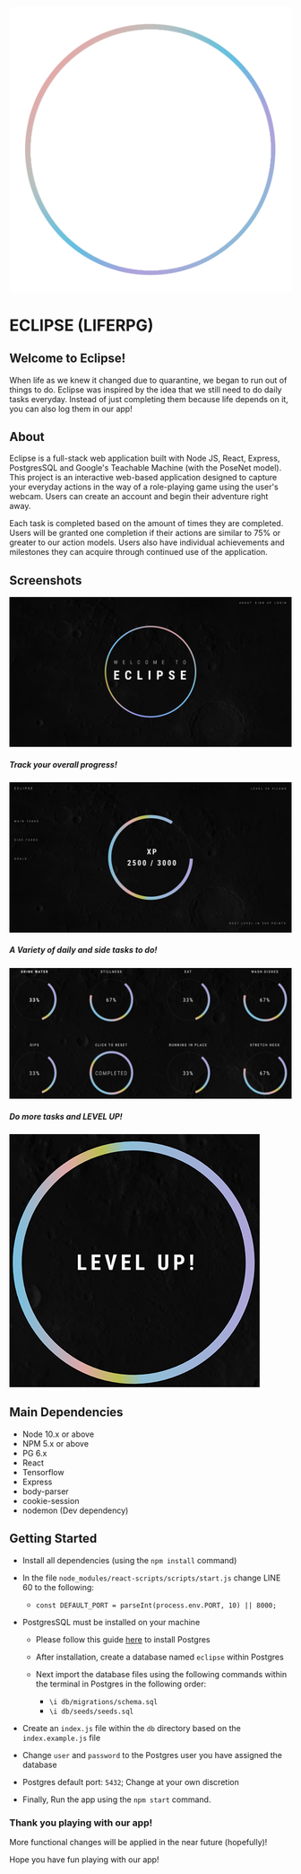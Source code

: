 !["Eclipse Logo"](https://github.com/kvn-km/eclipse/blob/master/public/images/eclipse-logo.png)

# ECLIPSE (LIFERPG)

## Welcome to Eclipse!

When life as we knew it changed due to quarantine, we began to run out of things to do. Eclipse was inspired by the idea that we still need to do daily tasks everyday. Instead of just completing them because life depends on it, you can also log them in our app!

## About

Eclipse is a full-stack web application built with Node JS, React, Express, PostgresSQL and Google's Teachable Machine (with the PoseNet model). This project is an interactive web-based application designed to capture your everyday actions in the way of a role-playing game using the user's webcam. Users can create an account and begin their adventure right away.

Each task is completed based on the amount of times they are completed. Users will be granted one completion if their actions are similar to 75% or greater to our action models. Users also have individual achievements and milestones they can acquire through continued use of the application.

## Screenshots

!["Landing Page"](public/images/screenshots/e-screen-1.png)

##### Track your overall progress!

!["User Homepage"](public/images/screenshots/e-screen-3.png)

##### A Variety of daily and side tasks to do!

!["User's Daily and Side Tasks"](public/images/screenshots/e-screen-2.png)

##### Do more tasks and LEVEL UP!

!["Do more tasks to level up!"](public/images/screenshots/e-screen-4.png)

## Main Dependencies

- Node 10.x or above
- NPM 5.x or above
- PG 6.x
- React
- Tensorflow
- Express
- body-parser
- cookie-session
- nodemon (Dev dependency)

## Getting Started

- Install all dependencies (using the `npm install` command)
- In the file `node_modules/react-scripts/scripts/start.js` change LINE 60 to the following:

  - `const DEFAULT_PORT = parseInt(process.env.PORT, 10) || 8000;`

- PostgresSQL must be installed on your machine

  - Please follow this guide [here](https://blog.timescale.com/tutorials/how-to-install-psql-on-mac-ubuntu-debian-windows/) to install Postgres

  - After installation, create a database named `eclipse` within Postgres
  - Next import the database files using the following commands within the terminal in Postgres in the following order:
    - `\i db/migrations/schema.sql`
    - `\i db/seeds/seeds.sql`

- Create an `index.js` file within the `db` directory based on the `index.example.js` file
- Change `user` and `password` to the Postgres user you have assigned the database
- Postgres default port: `5432`; Change at your own discretion

- Finally, Run the app using the `npm start` command.

### **Thank you playing with our app!**

More functional changes will be applied in the near future (hopefully)!

Hope you have fun playing with our app!
